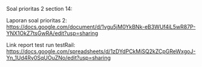 Soal prioritas 2 section 14:

Laporan soal prioritas 2:
https://docs.google.com/document/d/1vgu5jM0YkBNk-eB3WUf4iL5wR87P-YNX1OkZ7tsGwRA/edit?usp=sharing

Link report test run testRail:
https://docs.google.com/spreadsheets/d/1zDYdPCkMiSQ2kZCpGReWxgoJ-Yn_1Ud4Ry0SqUOuZNo/edit?usp=sharing